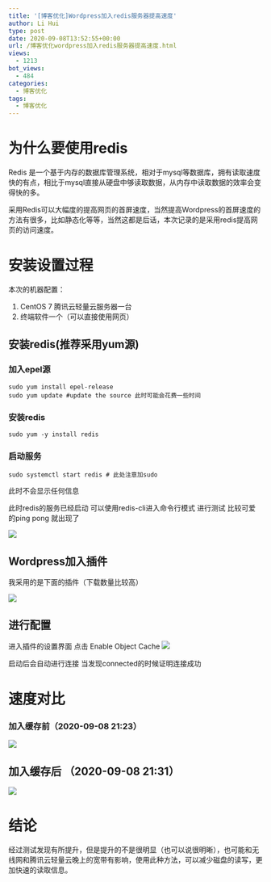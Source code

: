 ```yaml
---
title: '[博客优化]Wordpress加入redis服务器提高速度'
author: Li Hui
type: post
date: 2020-09-08T13:52:55+00:00
url: /博客优化wordpress加入redis服务器提高速度.html
views:
  - 1213 
bot_views:
  - 484
categories:
  - 博客优化
tags:
  - 博客优化
---
```

# 为什么要使用redis

Redis 是一个基于内存的数据库管理系统，相对于mysql等数据库，拥有读取速度快的有点，相比于mysql直接从硬盘中够读取数据，从内存中读取数据的效率会变得快的多。

采用Redis可以大幅度的提高网页的首屏速度，当然提高Wordpress的首屏速度的方法有很多，比如静态化等等，当然这都是后话，本次记录的是采用redis提高网页的访问速度。

# 安装设置过程

本次的机器配置：

1. CentOS 7 腾讯云轻量云服务器一台
2. 终端软件一个（可以直接使用网页）

## 安装redis(推荐采用yum源)

### 加入epel源

<pre><code class="language-bash">sudo yum install epel-release
sudo yum update #update the source 此时可能会花费一些时间</code></pre>

### 安装redis

<pre><code class="language-bash">sudo yum -y install redis</code></pre>

### 启动服务

<pre><code class="language-bash">sudo systemctl start redis # 此处注意加sudo</code></pre>

此时不会显示任何信息

此时redis的服务已经启动 可以使用redis-cli进入命令行模式 进行测试 比较可爱的ping pong 就出现了

![](https://zimeiti-1253731526.cos.ap-beijing.myqcloud.com/img/blog-redis-ping-pong.png)
## Wordpress加入插件

我采用的是下面的插件（下载数量比较高）

![](https://zimeiti-1253731526.cos.ap-beijing.myqcloud.com/img/blog-wordpress-redis-plugin.png)

## 进行配置

进入插件的设置界面 点击 Enable Object Cache
![](https://zimeiti-1253731526.cos.ap-beijing.myqcloud.com/img/blog-wordpress-redis-plugin-enable.png)

启动后会自动进行连接 当发现connected的时候证明连接成功

# 速度对比

### 加入缓存前（2020-09-08 21:23）

![](https://zimeiti-1253731526.cos.ap-beijing.myqcloud.com/img/blog-wordpress-add-redis-before.png)

## 加入缓存后 （2020-09-08 21:31）

![](https://zimeiti-1253731526.cos.ap-beijing.myqcloud.com/img/blog-wordpress-add-redis-after.png)

# 结论

经过测试发现有所提升，但是提升的不是很明显（也可以说很明晰），也可能和无线网和腾讯云轻量云晚上的宽带有影响，使用此种方法，可以减少磁盘的读写，更加快速的读取信息。
